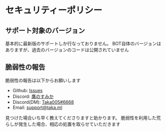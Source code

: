 # セキュリティーポリシー

## サポート対象のバージョン

基本的に最新版のサポートしか行なっておりません。
BOT自体のバージョンはありますが、過去のバージョンのコードは公開されていません

## 脆弱性の報告

脆弱性の報告は以下からお願いします

- Github: [Issues](https://github.com/Taka005/TakasumiBOT/issues)
- Discord: [鷹のすみか](https://discord.taka.ml/)
- Discord(DM): [Taka005#6668](https://discord.com/users/790489873957781536)
- Email: [support@taka.ml](mailto:support@taka.ml)

見つけた場合いち早く教えてくださりますと助かります。
脆弱性を利用した荒らしが発生した場合、相応の処置を取らせていただきます
